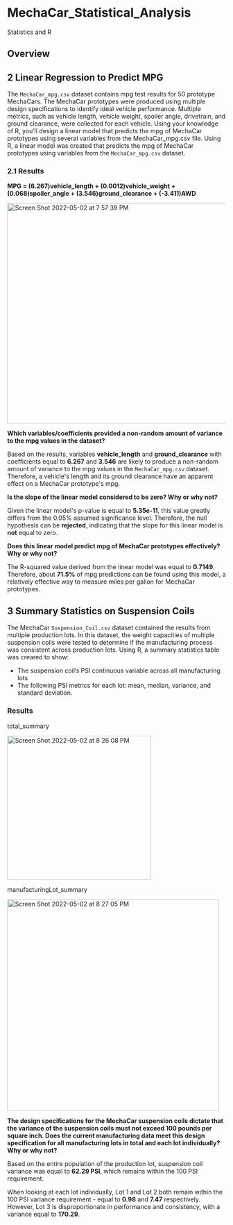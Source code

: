# MechaCar_Statistical_Analysis
Statistics and R

## Overview

## 2 Linear Regression to Predict MPG

The `MechaCar_mpg.csv` dataset contains mpg test results for 50 prototype MechaCars. The MechaCar prototypes were produced using multiple design specifications to identify ideal vehicle performance. Multiple metrics, such as vehicle length, vehicle weight, spoiler angle, drivetrain, and ground clearance, were collected for each vehicle. Using your knowledge of R, you’ll design a linear model that predicts the mpg of MechaCar prototypes using several variables from the MechaCar_mpg.csv file. Using R, a linear model was created that predicts the mpg of MechaCar prototypes using variables from the `MechaCar_mpg.csv` dataset.

### 2.1 Results 

**MPG = (6.267)vehicle_length + (0.0012)vehicle_weight + (0.068)spoiler_angle + (3.546)ground_clearance + (-3.411)AWD**

<img width="508" alt="Screen Shot 2022-05-02 at 7 57 39 PM" src="https://user-images.githubusercontent.com/95978097/166399719-224bf87b-c5ee-4a3b-9315-22bb9df6677c.png">

**Which variables/coefficients provided a non-random amount of variance to the mpg values in the dataset?**

Based on the results, variables **vehicle_length** and **ground_clearance** with coefficients equal to **6.267** and **3.546** are likely to produce a non-random amount of variance to the mpg values in the `MechaCar_mpg.csv` dataset. Therefore, a vehicle's length and its ground clearance have an apparent effect on a MechaCar prototype's mpg. 

**Is the slope of the linear model considered to be zero? Why or why not?**

Given the linear model's p-value is equal to **5.35e-11**, this value greatly differs from the 0.05% assumed significance level. Therefore, the null hypothesis can be **rejected**, indicating that the slope for this linear model is **not** equal to zero.

**Does this linear model predict mpg of MechaCar prototypes effectively? Why or why not?**

The R-squared value derived from the linear model was equal to **0.7149**. Therefore, about **71.5%** of mpg predictions can be found using this model, a relatively effective way to measure miles per gallon for MechaCar prototypes. 

## 3 Summary Statistics on Suspension Coils

The MechaCar `Suspension_Coil.csv` dataset contained the results from multiple production lots. In this dataset, the weight capacities of multiple suspension coils were tested to determine if the manufacturing process was consistent across production lots. Using R, a summary statistics table was creared to show:

- The suspension coil’s PSI continuous variable across all manufacturing lots
- The following PSI metrics for each lot: mean, median, variance, and standard deviation.

### Results

total_summary

<img width="332" alt="Screen Shot 2022-05-02 at 8 26 08 PM" src="https://user-images.githubusercontent.com/95978097/166401220-833fb098-54c5-48ef-8f20-d23c60c91a80.png">

manufacturingLot_summary

<img width="488" alt="Screen Shot 2022-05-02 at 8 27 05 PM" src="https://user-images.githubusercontent.com/95978097/166401271-077e66e2-d99e-460d-b9e2-acfe70c58aa7.png">

**The design specifications for the MechaCar suspension coils dictate that the variance of the suspension coils must not exceed 100 pounds per square inch. Does the current manufacturing data meet this design specification for all manufacturing lots in total and each lot individually? Why or why not?**

Based on the entire population of the production lot, suspension coil variance was equal to **62.29 PSI**, which remains within the 100 PSI requirement.

When looking at each lot individually, Lot 1 and Lot 2 both remain within the 100 PSI variance requirement - equal to **0.98** and **7.47** respectively. However, Lot 3 is disproportionate in performance and consistency, with a variance equal to **170.29**. 
